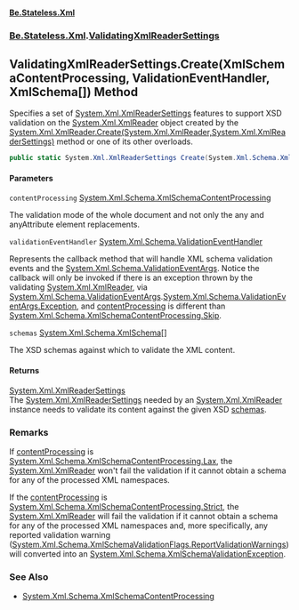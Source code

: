 #### [Be.Stateless.Xml](README.md 'README')
### [Be.Stateless.Xml](Be.Stateless.Xml.md 'Be.Stateless.Xml').[ValidatingXmlReaderSettings](ValidatingXmlReaderSettings.md 'Be.Stateless.Xml.ValidatingXmlReaderSettings')

## ValidatingXmlReaderSettings.Create(XmlSchemaContentProcessing, ValidationEventHandler, XmlSchema[]) Method

Specifies a set of [System.Xml.XmlReaderSettings](https://docs.microsoft.com/en-us/dotnet/api/System.Xml.XmlReaderSettings 'System.Xml.XmlReaderSettings') features to support XSD validation on the [System.Xml.XmlReader](https://docs.microsoft.com/en-us/dotnet/api/System.Xml.XmlReader 'System.Xml.XmlReader')
object created by the [System.Xml.XmlReader.Create(System.Xml.XmlReader,System.Xml.XmlReaderSettings)](https://docs.microsoft.com/en-us/dotnet/api/System.Xml.XmlReader.Create#System_Xml_XmlReader_Create_System_Xml_XmlReader,System_Xml_XmlReaderSettings_ 'System.Xml.XmlReader.Create(System.Xml.XmlReader,System.Xml.XmlReaderSettings)') method or one of its other
overloads.

```csharp
public static System.Xml.XmlReaderSettings Create(System.Xml.Schema.XmlSchemaContentProcessing contentProcessing, System.Xml.Schema.ValidationEventHandler validationEventHandler, params System.Xml.Schema.XmlSchema[] schemas);
```
#### Parameters

<a name='Be.Stateless.Xml.ValidatingXmlReaderSettings.Create(System.Xml.Schema.XmlSchemaContentProcessing,System.Xml.Schema.ValidationEventHandler,System.Xml.Schema.XmlSchema[]).contentProcessing'></a>

`contentProcessing` [System.Xml.Schema.XmlSchemaContentProcessing](https://docs.microsoft.com/en-us/dotnet/api/System.Xml.Schema.XmlSchemaContentProcessing 'System.Xml.Schema.XmlSchemaContentProcessing')

The validation mode of the whole document and not only the any and anyAttribute element replacements.

<a name='Be.Stateless.Xml.ValidatingXmlReaderSettings.Create(System.Xml.Schema.XmlSchemaContentProcessing,System.Xml.Schema.ValidationEventHandler,System.Xml.Schema.XmlSchema[]).validationEventHandler'></a>

`validationEventHandler` [System.Xml.Schema.ValidationEventHandler](https://docs.microsoft.com/en-us/dotnet/api/System.Xml.Schema.ValidationEventHandler 'System.Xml.Schema.ValidationEventHandler')

Represents the callback method that will handle XML schema validation events and the [System.Xml.Schema.ValidationEventArgs](https://docs.microsoft.com/en-us/dotnet/api/System.Xml.Schema.ValidationEventArgs 'System.Xml.Schema.ValidationEventArgs'). Notice the callback will only be invoked if there is an exception thrown by the
validating [System.Xml.XmlReader](https://docs.microsoft.com/en-us/dotnet/api/System.Xml.XmlReader 'System.Xml.XmlReader'), via [System.Xml.Schema.ValidationEventArgs](https://docs.microsoft.com/en-us/dotnet/api/System.Xml.Schema.ValidationEventArgs 'System.Xml.Schema.ValidationEventArgs').[System.Xml.Schema.ValidationEventArgs.Exception](https://docs.microsoft.com/en-us/dotnet/api/System.Xml.Schema.ValidationEventArgs.Exception 'System.Xml.Schema.ValidationEventArgs.Exception'), and [contentProcessing](ValidatingXmlReaderSettings.Create(XmlSchemaContentProcessing,ValidationEventHandler,XmlSchema[]).md#Be.Stateless.Xml.ValidatingXmlReaderSettings.Create(System.Xml.Schema.XmlSchemaContentProcessing,System.Xml.Schema.ValidationEventHandler,System.Xml.Schema.XmlSchema[]).contentProcessing 'Be.Stateless.Xml.ValidatingXmlReaderSettings.Create(System.Xml.Schema.XmlSchemaContentProcessing, System.Xml.Schema.ValidationEventHandler, System.Xml.Schema.XmlSchema[]).contentProcessing') is different than [System.Xml.Schema.XmlSchemaContentProcessing.Skip](https://docs.microsoft.com/en-us/dotnet/api/System.Xml.Schema.XmlSchemaContentProcessing.Skip 'System.Xml.Schema.XmlSchemaContentProcessing.Skip').

<a name='Be.Stateless.Xml.ValidatingXmlReaderSettings.Create(System.Xml.Schema.XmlSchemaContentProcessing,System.Xml.Schema.ValidationEventHandler,System.Xml.Schema.XmlSchema[]).schemas'></a>

`schemas` [System.Xml.Schema.XmlSchema](https://docs.microsoft.com/en-us/dotnet/api/System.Xml.Schema.XmlSchema 'System.Xml.Schema.XmlSchema')[[]](https://docs.microsoft.com/en-us/dotnet/api/System.Array 'System.Array')

The XSD schemas against which to validate the XML content.

#### Returns
[System.Xml.XmlReaderSettings](https://docs.microsoft.com/en-us/dotnet/api/System.Xml.XmlReaderSettings 'System.Xml.XmlReaderSettings')  
The [System.Xml.XmlReaderSettings](https://docs.microsoft.com/en-us/dotnet/api/System.Xml.XmlReaderSettings 'System.Xml.XmlReaderSettings') needed by an [System.Xml.XmlReader](https://docs.microsoft.com/en-us/dotnet/api/System.Xml.XmlReader 'System.Xml.XmlReader') instance needs to validate its content
against the given XSD [schemas](ValidatingXmlReaderSettings.Create(XmlSchemaContentProcessing,ValidationEventHandler,XmlSchema[]).md#Be.Stateless.Xml.ValidatingXmlReaderSettings.Create(System.Xml.Schema.XmlSchemaContentProcessing,System.Xml.Schema.ValidationEventHandler,System.Xml.Schema.XmlSchema[]).schemas 'Be.Stateless.Xml.ValidatingXmlReaderSettings.Create(System.Xml.Schema.XmlSchemaContentProcessing, System.Xml.Schema.ValidationEventHandler, System.Xml.Schema.XmlSchema[]).schemas').

### Remarks

If [contentProcessing](ValidatingXmlReaderSettings.Create(XmlSchemaContentProcessing,ValidationEventHandler,XmlSchema[]).md#Be.Stateless.Xml.ValidatingXmlReaderSettings.Create(System.Xml.Schema.XmlSchemaContentProcessing,System.Xml.Schema.ValidationEventHandler,System.Xml.Schema.XmlSchema[]).contentProcessing 'Be.Stateless.Xml.ValidatingXmlReaderSettings.Create(System.Xml.Schema.XmlSchemaContentProcessing, System.Xml.Schema.ValidationEventHandler, System.Xml.Schema.XmlSchema[]).contentProcessing') is [System.Xml.Schema.XmlSchemaContentProcessing.Lax](https://docs.microsoft.com/en-us/dotnet/api/System.Xml.Schema.XmlSchemaContentProcessing.Lax 'System.Xml.Schema.XmlSchemaContentProcessing.Lax'), the [System.Xml.XmlReader](https://docs.microsoft.com/en-us/dotnet/api/System.Xml.XmlReader 'System.Xml.XmlReader')
won't fail the validation if it cannot obtain a schema for any of the processed XML namespaces.

If the [contentProcessing](ValidatingXmlReaderSettings.Create(XmlSchemaContentProcessing,ValidationEventHandler,XmlSchema[]).md#Be.Stateless.Xml.ValidatingXmlReaderSettings.Create(System.Xml.Schema.XmlSchemaContentProcessing,System.Xml.Schema.ValidationEventHandler,System.Xml.Schema.XmlSchema[]).contentProcessing 'Be.Stateless.Xml.ValidatingXmlReaderSettings.Create(System.Xml.Schema.XmlSchemaContentProcessing, System.Xml.Schema.ValidationEventHandler, System.Xml.Schema.XmlSchema[]).contentProcessing') is [System.Xml.Schema.XmlSchemaContentProcessing.Strict](https://docs.microsoft.com/en-us/dotnet/api/System.Xml.Schema.XmlSchemaContentProcessing.Strict 'System.Xml.Schema.XmlSchemaContentProcessing.Strict'), the [System.Xml.XmlReader](https://docs.microsoft.com/en-us/dotnet/api/System.Xml.XmlReader 'System.Xml.XmlReader') will fail the validation if it cannot obtain a schema for any of the processed XML namespaces and,
more specifically, any reported validation warning ([System.Xml.Schema.XmlSchemaValidationFlags.ReportValidationWarnings](https://docs.microsoft.com/en-us/dotnet/api/System.Xml.Schema.XmlSchemaValidationFlags.ReportValidationWarnings 'System.Xml.Schema.XmlSchemaValidationFlags.ReportValidationWarnings'))
will converted into an [System.Xml.Schema.XmlSchemaValidationException](https://docs.microsoft.com/en-us/dotnet/api/System.Xml.Schema.XmlSchemaValidationException 'System.Xml.Schema.XmlSchemaValidationException').

### See Also
- [System.Xml.Schema.XmlSchemaContentProcessing](https://docs.microsoft.com/en-us/dotnet/api/System.Xml.Schema.XmlSchemaContentProcessing 'System.Xml.Schema.XmlSchemaContentProcessing')
